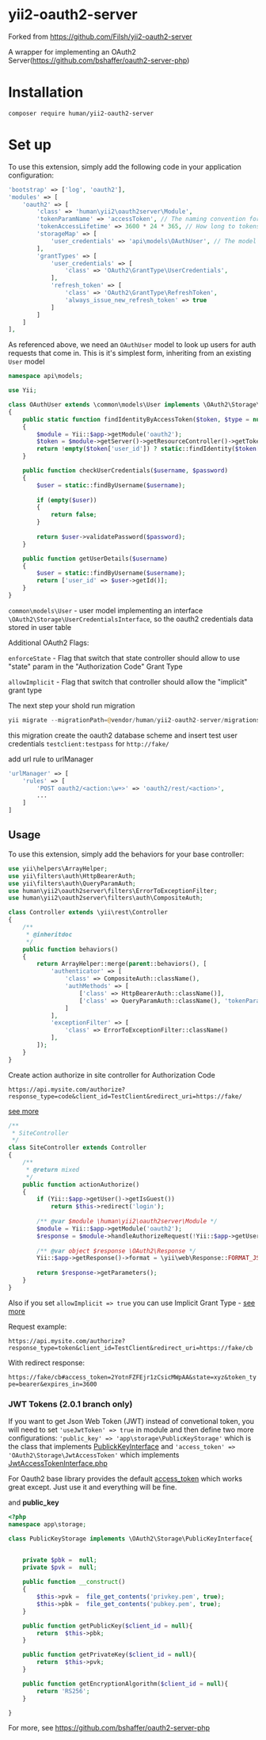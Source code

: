 yii2-oauth2-server
==================

Forked from https://github.com/Filsh/yii2-oauth2-server

A wrapper for implementing an OAuth2 Server(https://github.com/bshaffer/oauth2-server-php)

# Installation

`composer require human/yii2-oauth2-server`

# Set up

To use this extension,  simply add the following code in your application configuration:

```php
'bootstrap' => ['log', 'oauth2'],
'modules' => [
    'oauth2' => [
        'class' => 'human\yii2\oauth2server\Module',
        'tokenParamName' => 'accessToken', // The naming convention for token name
        'tokenAccessLifetime' => 3600 * 24 * 365, // How long to tokens last for?
        'storageMap' => [
            'user_credentials' => 'api\models\OAuthUser', // The model used to lookup username / password
        ],
        'grantTypes' => [
            'user_credentials' => [
                'class' => 'OAuth2\GrantType\UserCredentials',
            ],
            'refresh_token' => [
                'class' => 'OAuth2\GrantType\RefreshToken',
                'always_issue_new_refresh_token' => true
            ]
        ]
    ]
],
```

As referenced above, we need an `OAuthUser` model to look up users for auth requests that come in. This is it's simplest form, inheriting from an existing `User` model

```php
namespace api\models;

use Yii;

class OAuthUser extends \common\models\User implements \OAuth2\Storage\UserCredentialsInterface
{
    public static function findIdentityByAccessToken($token, $type = null)
    {
        $module = Yii::$app->getModule('oauth2');
        $token = $module->getServer()->getResourceController()->getToken();
        return !empty($token['user_id']) ? static::findIdentity($token['user_id']) : null;
    }

    public function checkUserCredentials($username, $password)
    {
        $user = static::findByUsername($username);
        
        if (empty($user))
        {
            return false;
        }
        
        return $user->validatePassword($password);
    }

    public function getUserDetails($username)
    {
        $user = static::findByUsername($username);
        return ['user_id' => $user->getId()];
    }
}
```



```common\models\User``` - user model implementing an interface ```\OAuth2\Storage\UserCredentialsInterface```, so the oauth2 credentials data stored in user table

Additional OAuth2 Flags:

```enforceState``` - Flag that switch that state controller should allow to use "state" param in the "Authorization Code" Grant Type

```allowImplicit``` - Flag that switch that controller should allow the "implicit" grant type

The next step your shold run migration

```php
yii migrate --migrationPath=@vendor/human/yii2-oauth2-server/migrations
```

this migration create the oauth2 database scheme and insert test user credentials ```testclient:testpass``` for ```http://fake/```

add url rule to urlManager

```php
'urlManager' => [
    'rules' => [
        'POST oauth2/<action:\w+>' => 'oauth2/rest/<action>',
        ...
    ]
]
```

Usage
-----

To use this extension,  simply add the behaviors for your base controller:

```php
use yii\helpers\ArrayHelper;
use yii\filters\auth\HttpBearerAuth;
use yii\filters\auth\QueryParamAuth;
use human\yii2\oauth2server\filters\ErrorToExceptionFilter;
use human\yii2\oauth2server\filters\auth\CompositeAuth;

class Controller extends \yii\rest\Controller
{
    /**
     * @inheritdoc
     */
    public function behaviors()
    {
        return ArrayHelper::merge(parent::behaviors(), [
            'authenticator' => [
                'class' => CompositeAuth::className(),
                'authMethods' => [
                    ['class' => HttpBearerAuth::className()],
                    ['class' => QueryParamAuth::className(), 'tokenParam' => 'accessToken'],
                ]
            ],
            'exceptionFilter' => [
                'class' => ErrorToExceptionFilter::className()
            ],
        ]);
    }
}
```

Create action authorize in site controller for Authorization Code

`https://api.mysite.com/authorize?response_type=code&client_id=TestClient&redirect_uri=https://fake/`

[see more](http://bshaffer.github.io/oauth2-server-php-docs/grant-types/authorization-code/)

```php
/**
 * SiteController
 */
class SiteController extends Controller
{
    /**
     * @return mixed
     */
    public function actionAuthorize()
    {
        if (Yii::$app->getUser()->getIsGuest())
            return $this->redirect('login');
    
        /** @var $module \human\yii2\oauth2server\Module */
        $module = Yii::$app->getModule('oauth2');
        $response = $module->handleAuthorizeRequest(!Yii::$app->getUser()->getIsGuest(), Yii::$app->getUser()->getId());
    
        /** @var object $response \OAuth2\Response */
        Yii::$app->getResponse()->format = \yii\web\Response::FORMAT_JSON;
    
        return $response->getParameters();
    }
}
```

Also if you set ```allowImplicit => true```  you can use Implicit Grant Type - [see more](http://bshaffer.github.io/oauth2-server-php-docs/grant-types/implicit/)

Request example:

`https://api.mysite.com/authorize?response_type=token&client_id=TestClient&redirect_uri=https://fake/cb`

With redirect response:

`https://fake/cb#access_token=2YotnFZFEjr1zCsicMWpAA&state=xyz&token_type=bearer&expires_in=3600`
### JWT Tokens (2.0.1 branch only)
If you want to get Json Web Token (JWT) instead of convetional token, you will need to set `'useJwtToken' => true` in module and then define two more configurations: 
`'public_key' => 'app\storage\PublicKeyStorage'` which is the class that implements [PublickKeyInterface](https://github.com/bshaffer/oauth2-server-php/blob/develop/src/OAuth2/Storage/PublicKeyInterface.php) and `'access_token' => 'OAuth2\Storage\JwtAccessToken'` which implements [JwtAccessTokenInterface.php](https://github.com/bshaffer/oauth2-server-php/blob/develop/src/OAuth2/Storage/JwtAccessTokenInterface.php)

For Oauth2 base library provides the default [access_token](https://github.com/bshaffer/oauth2-server-php/blob/develop/src/OAuth2/Storage/JwtAccessToken.php) which works great except. Just use it and everything will be fine.

and **public_key**

```php
<?php
namespace app\storage;

class PublicKeyStorage implements \OAuth2\Storage\PublicKeyInterface{


    private $pbk =  null;
    private $pvk =  null; 
    
    public function __construct()
    {
        $this->pvk =  file_get_contents('privkey.pem', true);
        $this->pbk =  file_get_contents('pubkey.pem', true); 
    }

    public function getPublicKey($client_id = null){ 
        return  $this->pbk;
    }

    public function getPrivateKey($client_id = null){ 
        return  $this->pvk;
    }

    public function getEncryptionAlgorithm($client_id = null){
        return 'RS256';
    }

}

``` 


For more, see https://github.com/bshaffer/oauth2-server-php
